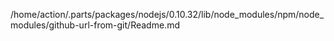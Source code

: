 /home/action/.parts/packages/nodejs/0.10.32/lib/node_modules/npm/node_modules/github-url-from-git/Readme.md